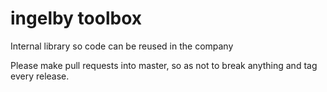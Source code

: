 # ingelby toolbox

Internal library so code can be reused in the company

Please make pull requests into master, so as not to break anything and tag every release.
